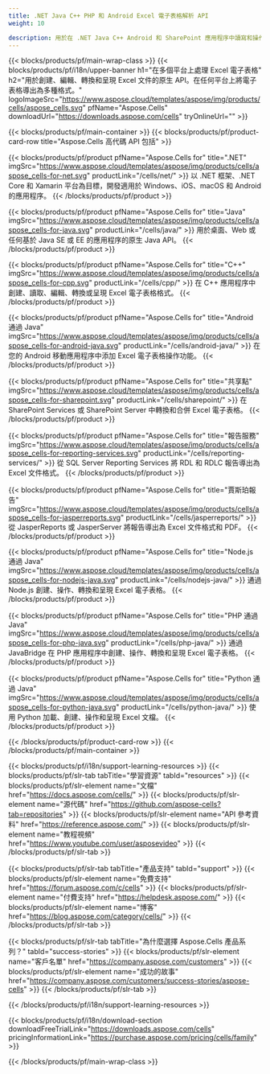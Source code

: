 ```yaml
---
title: .NET Java C++ PHP 和 Android Excel 電子表格解析 API 
weight: 10

description: 用於在 .NET Java C++ Android 和 SharePoint 應用程序中讀寫和操作 Microsoft Excel 文件的庫。在 SSRS 和 JasperReports 中導出工作表
---
```

{{< blocks/products/pf/main-wrap-class >}}
{{< blocks/products/pf/i18n/upper-banner h1="在多個平台上處理 Excel 電子表格" h2="用於創建、編輯、轉換和呈現 Excel 文件的原生 API。在任何平台上將電子表格導出為多種格式。" logoImageSrc="https://www.aspose.cloud/templates/aspose/img/products/cells/aspose_cells.svg" pfName="Aspose.Cells" downloadUrl="https://downloads.aspose.com/cells" tryOnlineUrl="" >}}

{{< blocks/products/pf/main-container >}}
{{< blocks/products/pf/product-card-row title="Aspose.Cells 高代碼 API 包括" >}}

{{< blocks/products/pf/product pfName="Aspose.Cells for" title=".NET" imgSrc="https://www.aspose.cloud/templates/aspose/img/products/cells/aspose_cells-for-net.svg" productLink="/cells/net/" >}}
以 .NET 框架、.NET Core 和 Xamarin 平台為目標，開發適用於 Windows、iOS、macOS 和 Android 的應用程序。
{{< /blocks/products/pf/product >}}

{{< blocks/products/pf/product pfName="Aspose.Cells for" title="Java" imgSrc="https://www.aspose.cloud/templates/aspose/img/products/cells/aspose_cells-for-java.svg" productLink="/cells/java/" >}}
用於桌面、Web 或任何基於 Java SE 或 EE 的應用程序的原生 Java API。
{{< /blocks/products/pf/product >}}

{{< blocks/products/pf/product pfName="Aspose.Cells for" title="C++" imgSrc="https://www.aspose.cloud/templates/aspose/img/products/cells/aspose_cells-for-cpp.svg" productLink="/cells/cpp/" >}}
在 C++ 應用程序中創建、讀取、編輯、轉換或呈現 Excel 電子表格格式。
{{< /blocks/products/pf/product >}}

{{< blocks/products/pf/product pfName="Aspose.Cells for" title="Android 通過 Java" imgSrc="https://www.aspose.cloud/templates/aspose/img/products/cells/aspose_cells-for-android-java.svg" productLink="/cells/android-java/" >}}
在您的 Android 移動應用程序中添加 Excel 電子表格操作功能。
{{< /blocks/products/pf/product >}}

{{< blocks/products/pf/product pfName="Aspose.Cells for" title="共享點" imgSrc="https://www.aspose.cloud/templates/aspose/img/products/cells/aspose_cells-for-sharepoint.svg" productLink="/cells/sharepoint/" >}}
在 SharePoint Services 或 SharePoint Server 中轉換和合併 Excel 電子表格。
{{< /blocks/products/pf/product >}}

{{< blocks/products/pf/product pfName="Aspose.Cells for" title="報告服務" imgSrc="https://www.aspose.cloud/templates/aspose/img/products/cells/aspose_cells-for-reporting-services.svg" productLink="/cells/reporting-services/" >}}
從 SQL Server Reporting Services 將 RDL 和 RDLC 報告導出為 Excel 文件格式。
{{< /blocks/products/pf/product >}}

{{< blocks/products/pf/product pfName="Aspose.Cells for" title="賈斯珀報告" imgSrc="https://www.aspose.cloud/templates/aspose/img/products/cells/aspose_cells-for-jasperreports.svg" productLink="/cells/jasperreports/" >}}
從 JasperReports 或 JasperServer 將報告導出為 Excel 文件格式和 PDF。
{{< /blocks/products/pf/product >}}

{{< blocks/products/pf/product pfName="Aspose.Cells for" title="Node.js 通過 Java" imgSrc="https://www.aspose.cloud/templates/aspose/img/products/cells/aspose_cells-for-nodejs-java.svg" productLink="/cells/nodejs-java/" >}}
通過 Node.js 創建、操作、轉換和呈現 Excel 電子表格。
{{< /blocks/products/pf/product >}}

{{< blocks/products/pf/product pfName="Aspose.Cells for" title="PHP 通過 Java" imgSrc="https://www.aspose.cloud/templates/aspose/img/products/cells/aspose_cells-for-php-java.svg" productLink="/cells/php-java/" >}}
通過 JavaBridge 在 PHP 應用程序中創建、操作、轉換和呈現 Excel 電子表格。
{{< /blocks/products/pf/product >}}

{{< blocks/products/pf/product pfName="Aspose.Cells for" title="Python 通過 Java" imgSrc="https://www.aspose.cloud/templates/aspose/img/products/cells/aspose_cells-for-python-java.svg" productLink="/cells/python-java/" >}}
使用 Python 加載、創建、操作和呈現 Excel 文檔。
{{< /blocks/products/pf/product >}}

{{< /blocks/products/pf/product-card-row >}}
{{< /blocks/products/pf/main-container >}}

{{< blocks/products/pf/i18n/support-learning-resources >}}
{{< blocks/products/pf/slr-tab tabTitle="學習資源" tabId="resources" >}}
{{< blocks/products/pf/slr-element name="文檔" href="https://docs.aspose.com/cells/" >}}
{{< blocks/products/pf/slr-element name="源代碼" href="https://github.com/aspose-cells?tab=repositories" >}}
{{< blocks/products/pf/slr-element name="API 參考資料" href="https://reference.aspose.com/" >}}
{{< blocks/products/pf/slr-element name="教程視頻" href="https://www.youtube.com/user/asposevideo" >}}
{{< /blocks/products/pf/slr-tab >}}

{{< blocks/products/pf/slr-tab tabTitle="產品支持" tabId="support" >}}
{{< blocks/products/pf/slr-element name="免費支持" href="https://forum.aspose.com/c/cells" >}}
{{< blocks/products/pf/slr-element name="付費支持" href="https://helpdesk.aspose.com/" >}}
{{< blocks/products/pf/slr-element name="博客" href="https://blog.aspose.com/category/cells/" >}}
{{< /blocks/products/pf/slr-tab >}}

{{< blocks/products/pf/slr-tab tabTitle="為什麼選擇 Aspose.Cells 產品系列？" tabId="success-stories" >}}
{{< blocks/products/pf/slr-element name="客戶名單" href="https://company.aspose.com/customers" >}}
{{< blocks/products/pf/slr-element name="成功的故事" href="https://company.aspose.com/customers/success-stories/aspose-cells" >}}
{{< /blocks/products/pf/slr-tab >}}

{{< /blocks/products/pf/i18n/support-learning-resources >}}

{{< blocks/products/pf/i18n/download-section downloadFreeTrialLink="https://downloads.aspose.com/cells" pricingInformationLink="https://purchase.aspose.com/pricing/cells/family" >}}

{{< /blocks/products/pf/main-wrap-class >}}
